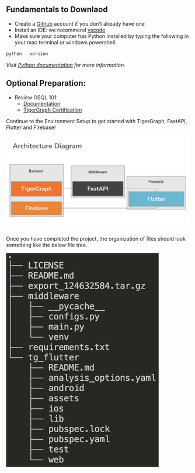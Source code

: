 ## Fundamentals to Downlaod

- Create a [Github](https://github.com/) account if you don’t already have one 
- Install an IDE: we recommend [vscode](https://code.visualstudio.com/)
- Make sure your computer has Python installed by typing the following in your mac terminal or windows powershell. 

```py
python --version
```

*Visit [Python documentation](https://www.python.org/about/gettingstarted/) for more information.*

## Optional Preparation:

- Review GSQL 101:
    - [Documentation](https://docs.tigergraph.com/gsql-ref/current/tutorials/gsql-101/)
    - [TigerGraph Certification](https://www.tigergraph.com/certification/tigergraph-certification-gsql-101/)

Continue to the Environment Setup to get started with TigerGraph, FastAPI, Flutter and Firebase!

![Architecture Diagram](../assets/setupSteps/architectureDiagram.png)

Once you have completed the project, the organization of files should look something like the below file tree.

![File Tree](../assets/setupSteps/filetree.png)
